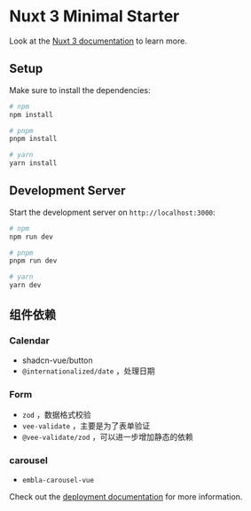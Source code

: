 # Nuxt 3 Minimal Starter

Look at the [Nuxt 3 documentation](https://nuxt.com/docs/getting-started/introduction) to learn more.

## Setup

Make sure to install the dependencies:

```bash
# npm
npm install

# pnpm
pnpm install

# yarn
yarn install

```

## Development Server

Start the development server on `http://localhost:3000`:

```bash
# npm
npm run dev

# pnpm
pnpm run dev

# yarn
yarn dev

```

## 组件依赖

### Calendar
- shadcn-vue/button 
- `@internationalized/date` ，处理日期

### Form
- `zod` ，数据格式校验
- `vee-validate` ，主要是为了表单验证
- `@vee-validate/zod` ，可以进一步增加静态的依赖

### carousel 
- `embla-carousel-vue`


Check out the [deployment documentation](https://nuxt.com/docs/getting-started/deployment) for more information.
